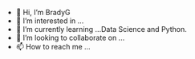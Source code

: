 - 👋 Hi, I’m BradyG
- 👀 I’m interested in ...
- 🌱 I’m currently learning ...Data Science and Python.
- 💞️ I’m looking to collaborate on ...
- 📫 How to reach me ...

<!---
Uncle6Pack/Uncle6Pack is a ✨ special ✨ repository because its `README.md` (this file) appears on your GitHub profile.
You can click the Preview link to take a look at your changes.
--->
